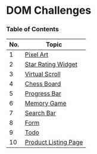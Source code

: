 # DOM Challenges

### Table of Contents

| No. | Topic                                                                                          |
| --- | ---------------------------------------------------------------------------------------------- |
| 1   | [Pixel Art](https://pr7prashant.github.io/dom-challenges/PixelArt/index.html)                  |
| 2   | [Star Rating Widget](https://pr7prashant.github.io/dom-challenges/StarRating/index.html)       |
| 3   | [Virtual Scroll](https://pr7prashant.github.io/dom-challenges/VirtualScroll/index.html)        |
| 4   | [Chess Board](https://pr7prashant.github.io/dom-challenges/ChessBoard/index.html)              |
| 5   | [Progress Bar](https://pr7prashant.github.io/dom-challenges/ProgressBar/index.html)            |
| 6   | [Memory Game](https://pr7prashant.github.io/dom-challenges/MemoryGame/index.html)              |
| 7   | [Search Bar](https://pr7prashant.github.io/dom-challenges/SearchBar/index.html)                |
| 8   | [Form](https://pr7prashant.github.io/dom-challenges/Form/index.html)                           |
| 9   | [Todo](https://pr7prashant.github.io/dom-challenges/Todo/index.html)                           |
| 10  | [Product Listing Page](https://pr7prashant.github.io/dom-challenges/ProductListing/index.html) |
